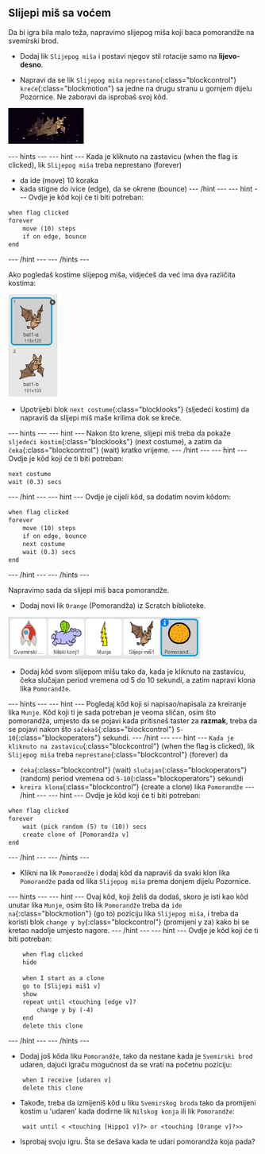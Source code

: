 ## Slijepi miš sa voćem

Da bi igra bila malo teža, napravimo slijepog miša koji baca pomorandže na svemirski brod.

+ Dodaj lik `Slijepog miša` i postavi njegov stil rotacije samo na **lijevo-desno**.

+ Napravi da se lik `Slijepog miša` `neprestano`{:class="blockcontrol"} `kreće`{:class="blockmotion"} sa jedne na drugu stranu u gornjem dijelu Pozornice. Ne zaboravi da isprobaš svoj kôd.

![screenshot](images/invaders-bat.png)

--- hints --- --- hint --- Kada je kliknuto na zastavicu (when the flag is clicked), lik `Slijepog miša` treba neprestano (forever)

+ da ide (move) 10 koraka
+ kada stigne do ivice (edge), da se okrene (bounce) --- /hint --- --- hint --- Ovdje je kôd koji će ti biti potreban:

```blocks
when flag clicked
forever
    move (10) steps
    if on edge, bounce
end
```

--- /hint --- --- /hints ---

Ako pogledaš kostime slijepog miša, vidjećeš da već ima dva različita kostima:

![screenshot](images/invaders-bat-costume.png)

+ Upotrijebi blok `next costume`{:class="blocklooks"} (sljedeći kostim) da napraviš da slijepi miš maše krilima dok se kreće.

--- hints --- --- hint --- Nakon što krene, slijepi miš treba da pokaže `sljedeći kostim`{:class="blocklooks"} (next costume), a zatim da `čeka`{:class="blockcontrol"} (wait) kratko vrijeme. --- /hint --- --- hint --- Ovdje je kôd koji će ti biti potreban:

```blocks
next costume
wait (0.3) secs
```

--- /hint --- --- hint --- Ovdje je cijeli kôd, sa dodatim novim kôdom:

```blocks
when flag clicked
forever
    move (10) steps
    if on edge, bounce
    next costume
    wait (0.3) secs
end
```

--- /hint --- --- /hints ---

Napravimo sada da slijepi miš baca pomorandže.

+ Dodaj novi lik `Orange` (Pomorandža) iz Scratch biblioteke.

![screenshot](images/invaders-orange.png)

+ Dodaj kôd svom slijepom mišu tako da, kada je kliknuto na zastavicu, čeka slučajan period vremena od 5 do 10 sekundi, a zatim napravi klona lika `Pomorandže`.

--- hints --- --- hint --- Pogledaj kôd koji si napisao/napisala za kreiranje lika `Munje`. Kôd koji ti je sada potreban je veoma sličan, osim što pomorandža, umjesto da se pojavi kada pritisneš taster za **razmak**, treba da se pojavi nakon što `sačekaš`{:class="blockcontrol"} `5-10`{:class="blockoperators"} sekundi. --- /hint --- --- hint --- `Kada je kliknuto na zastavicu`{:class="blockcontrol"} (when the flag is clicked), lik `Slijepog miša` treba `neprestano`{:class="blockcontrol"} (forever) da

+ `čeka`{:class="blockcontrol"} (wait) `slučajan`{:class="blockoperators"} (random) period vremena od `5-10`{:class="blockoperators"} sekundi
+ `kreira klona`{:class="blockcontrol"} (create a clone) lika `Pomorandže` --- /hint --- --- hint --- Ovdje je kôd koji će ti biti potreban:

```blocks
when flag clicked
forever
    wait (pick random (5) to (10)) secs
    create clone of [Pomorandža v]
end
```

--- /hint --- --- /hints ---

+ Klikni na lik `Pomorandže` i dodaj kôd da napraviš da svaki klon lika `Pomorandže` pada od lika `Slijepog miša` prema donjem dijelu Pozornice.

--- hints --- --- hint --- Ovaj kôd, koji želiš da dodaš, skoro je isti kao kôd unutar lika `Munje`, osim što lik `Pomorandže` treba da `ide na`{:class="blockmotion"} (go to) poziciju lika `Slijepog miša`, i treba da koristi blok `change y by`{:class="blockcontrol"} (promijeni y za) kako bi se kretao nadolje umjesto nagore. --- /hint --- --- hint --- Ovdje je kôd koji će ti biti potreban:

```blocks
    when flag clicked
    hide

    when I start as a clone
    go to [Slijepi miš1 v]
    show
    repeat until <touching [edge v]?
        change y by (-4)
    end
    delete this clone

```

--- /hint --- --- /hints ---

+ Dodaj još kôda liku `Pomorandže`, tako da nestane kada je `Svemirski brod` udaren, dajući igraču mogućnost da se vrati na početnu poziciju:

```blocks
    when I receive [udaren v]
    delete this clone
```

+ Takođe, treba da izmijeniš kôd u liku `Svemirskog broda` tako da promijeni kostim u 'udaren' kada dodirne lik `Nilskog konja` ili lik `Pomorandže`:

```blocks
    wait until < <touching [Hippo1 v]?> or <touching [Orange v]?>>
```

+ Isprobaj svoju igru. Šta se dešava kada te udari pomorandža koja pada?
